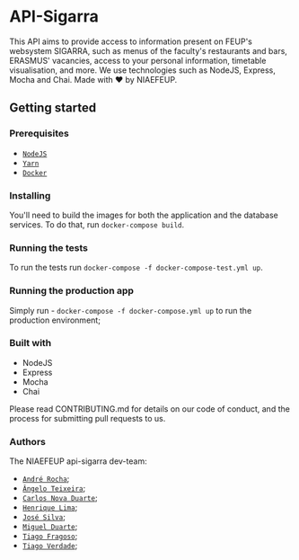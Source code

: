 # API-Sigarra
This API aims to provide access to information present on FEUP's 
websystem SIGARRA, such as menus of the faculty's restaurants 
and bars, ERASMUS' vacancies, access to your personal information, 
timetable visualisation, and more. We use technologies such as NodeJS, 
Express, Mocha and Chai.
Made with ❤️  by NIAEFEUP.

## Getting started

### Prerequisites

- [`NodeJS`](http://nodejs.org/)
- [`Yarn`](https://yarnpkg.com/)
- [`Docker`](https://www.docker.com)

### Installing 
You'll need to build the images for both the application and the 
database services. To do that, run `docker-compose build`.
### Running the tests
To run the tests run `docker-compose -f docker-compose-test.yml up`.

### Running the production app
Simply run - `docker-compose -f docker-compose.yml up` to run 
the production environment;

### Built with
- NodeJS
- Express
- Mocha
- Chai

Please read CONTRIBUTING.md for details on our code of conduct, and the 
process for submitting pull requests to us.

### Authors
The NIAEFEUP api-sigarra dev-team:
- [`André Rocha`](http://github.com/andrefmrocha);
- [`Ângelo Teixeira`](http://github.com/imnotteixeira);
- [`Carlos Nova Duarte`](http://github.com/carlosnovaduarte);
- [`Henrique Lima`](http://github.com/reeckset);
- [`José Silva`](http://github.com/krystalgamer);
- [`Miguel Duarte`](http://github.com/miguelpduarte);
- [`Tiago Fragoso`](http://github.com/tiagofragoso);
- [`Tiago Verdade`](http://github.com/Tiagocv64);
